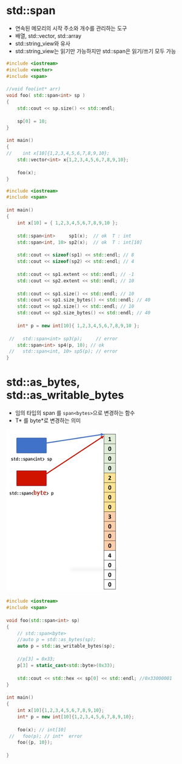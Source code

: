 # std::span
- 연속된 메모리의 시작 주소와 개수를 관리하는 도구
- 배열, std::vector, std::array
- std::string_view와 유사
- std::string_view는 읽기만 가능하지만 std::span은 읽기/쓰기 모두 가능

```c++
#include <iostream>
#include <vector>
#include <span>

//void foo(int* arr)
void foo( std::span<int> sp )
{
    std::cout << sp.size() << std::endl;

    sp[0] = 10;
}

int main()
{
//    int x[10]{1,2,3,4,5,6,7,8,9,10};
    std::vector<int> x{1,2,3,4,5,6,7,8,9,10};

    foo(x);
}
```


```c++
#include <iostream>
#include <span>

int main()
{
    int x[10] = { 1,2,3,4,5,6,7,8,9,10 };

    std::span<int>     sp1(x);  // ok  T : int
    std::span<int, 10> sp2(x);  // ok  T : int[10]

    std::cout << sizeof(sp1) << std::endl; // 8
    std::cout << sizeof(sp2) << std::endl; // 4
    
    std::cout << sp1.extent << std::endl; // -1
    std::cout << sp2.extent << std::endl; // 10

    std::cout << sp1.size() << std::endl; // 10
    std::cout << sp1.size_bytes() << std::endl; // 40
    std::cout << sp2.size() << std::endl; // 10
    std::cout << sp2.size_bytes() << std::endl; // 40

    int* p = new int[10]{ 1,2,3,4,5,6,7,8,9,10 };
   
 //   std::span<int> sp3(p);     // error
    std::span<int> sp4(p, 10); // ok
 //   std::span<int, 10> sp5(p); // error 
}
```

# std::as_bytes, std::as_writable_bytes
- 임의 타입의 span<T> 를 `span<bytes>`으로 변경하는 함수
- T* 를 byte*로 변경하는 의미

![](../img/ch7-1.png)



```c++
#include <iostream>
#include <span>

void foo(std::span<int> sp)
{
    // std::span<byte>
    //auto p = std::as_bytes(sp);
    auto p = std::as_writable_bytes(sp);

    //p[3] = 0x33;
    p[3] = static_cast<std::byte>(0x33);
    
    std::cout << std::hex << sp[0] << std::endl; //0x33000001
}

int main()
{
    int x[10]{1,2,3,4,5,6,7,8,9,10};
    int* p = new int[10]{1,2,3,4,5,6,7,8,9,10};

    foo(x); // int[10]
 //   foo(p); // int*  error
    foo({p, 10});

}
```